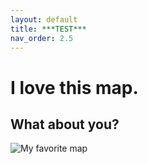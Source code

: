 ```yaml
---
layout: default
title: ***TEST***
nav_order: 2.5
---
```


# I love this map.
## What about you?


![My favorite map](img/fav-map.png)
